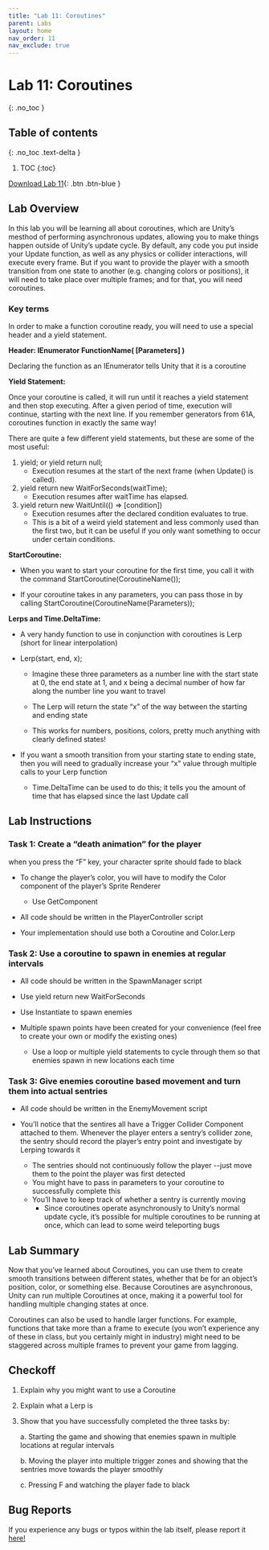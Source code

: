 ```yaml
---
title: "Lab 11: Coroutines"
parent: Labs
layout: home
nav_order: 11
nav_exclude: true
---
```


# Lab 11: Coroutines
{: .no_toc }

## Table of contents
{: .no_toc .text-delta }

1. TOC
{:toc}

[Download Lab 11](https://github.com/berkeleyGamedev/Coroutines/archive/refs/heads/master.zip){: .btn .btn-blue }

## Lab Overview 

In this lab you will be learning all about coroutines, which are Unity’s mesthod of performing asynchronous updates, allowing you to make things happen outside of Unity’s update cycle. By default, any code you put inside your Update function, as well as any physics or collider interactions, will execute every frame. But if you want to provide the player with a smooth transition from one state to another (e.g. changing colors or positions), it will need to take place over multiple frames; and for that, you will need coroutines. 

### Key terms 
In order to make a function coroutine ready, you will need to use a special header and a yield statement. 

**Header: IEnumerator FunctionName( [Parameters] )**

Declaring the function as an IEnumerator tells Unity that it is a coroutine 

**Yield Statement:** 

Once your coroutine is called, it will run until it reaches a yield statement and then stop executing. After a given period of time, execution will continue, starting with the next line. If you remember generators from 61A, coroutines function in exactly the same way! 

There are quite a few different yield statements, but these are some of the most useful: 

1. yield; or yield return null; 
    - Execution resumes at the start of the next frame (when Update() is called). 
2. yield return new WaitForSeconds(waitTime); 
    - Execution resumes after waitTime has elapsed. 
3.  yield return new WaitUntil(() => [condition]) 
    - Execution resumes after the declared condition evaluates to true. 
    - This is a bit of a weird yield statement and less commonly used than the first two, but it can be useful if you only want something to occur under certain conditions.


**StartCoroutine:** 

- When you want to start your coroutine for the first time, you call it with the command StartCoroutine(CoroutineName()); 

- If your coroutine takes in any parameters, you can pass those in by calling StartCoroutine(CoroutineName(Parameters)); 

**Lerps and Time.DeltaTime:** 

- A very handy function to use in conjunction with coroutines is Lerp (short for linear interpolation) 

- Lerp(start, end, x); 
    - Imagine these three parameters as a number line with the start state at 0, the end state at 1, and x being a decimal number of how far along the number line you want to travel 

    - The Lerp will return the state “x” of the way between the starting and ending state 

    -  This works for numbers, positions, colors, pretty much anything with clearly defined states!

-  If you want a smooth transition from your starting state to ending state, then you will need to gradually increase your “x” value through multiple calls to your Lerp function 
    -  Time.DeltaTime can be used to do this; it tells you the amount of time that has elapsed since the last Update call 

## Lab Instructions 

### Task 1: Create a “death animation” for the player
when you press the “F” key, your character sprite should fade to black

- To change the player’s color, you will have to modify the Color component of the player’s Sprite Renderer
    - Use GetComponent 

- All code should be written in the PlayerController script 

- Your implementation should use both a Coroutine and Color.Lerp

### Task 2: Use a coroutine to spawn in enemies at regular intervals 
- All code should be written in the SpawnManager script 

- Use yield return new WaitForSeconds 

- Use Instantiate to spawn enemies 

- Multiple spawn points have been created for your convenience (feel free to create your own or modify the existing ones)

    - Use a loop or multiple yield statements to cycle through them so that enemies spawn in new locations each time 

### Task 3: Give enemies coroutine based movement and turn them into actual sentries 
- All code should be written in the EnemyMovement script 

- You’ll notice that the sentires all have a Trigger Collider Component attached to them. Whenever the player enters a sentry’s collider zone, the sentry should record the player’s entry point and investigate by Lerping towards it 
    - The sentries should not continuously follow the player --just move them to the point the player was first detected 
    - You might have to pass in parameters to your coroutine to successfully complete this
    - You’ll have to keep track of whether a sentry is currently moving 
        - Since coroutines operate asynchronously to Unity’s normal update cycle, it’s possible for multiple coroutines to be running at once, which can lead to some weird teleporting bugs 

## Lab Summary 
Now that you’ve learned about Coroutines, you can use them to create smooth transitions between different states, whether that be for an object’s position, color, or something else. Because Coroutines are asynchronous, Unity can run multiple Coroutines at once, making it a powerful tool for handling multiple changing states at once. 

Coroutines can also be used to handle larger functions. For example, functions that take more than a frame to execute (you won’t experience any of these in class, but you certainly might in industry) might need to be staggered across multiple frames to prevent your game from lagging. 

## Checkoff 
1. Explain why you might want to use a Coroutine

2. Explain what a Lerp is

3. Show that you have successfully completed the three tasks by: 

    a. Starting the game and showing that enemies spawn in multiple locations at regular intervals 

    b. Moving the player into multiple trigger zones and showing that the sentries move towards the player smoothly 

    c. Pressing F and watching the player fade to black 


## Bug Reports
If you experience any bugs or typos within the lab itself, please report it [here!]

[here!]: https://forms.gle/oiyM6iu3MinHfmNc7 